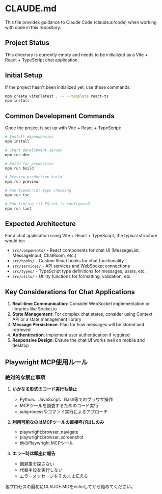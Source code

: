 # CLAUDE.md

This file provides guidance to Claude Code (claude.ai/code) when working with code in this repository.

## Project Status

This directory is currently empty and needs to be initialized as a Vite + React + TypeScript chat application.

## Initial Setup

If the project hasn't been initialized yet, use these commands:

```bash
npm create vite@latest . -- --template react-ts
npm install
```

## Common Development Commands

Once the project is set up with Vite + React + TypeScript:

```bash
# Install dependencies
npm install

# Start development server
npm run dev

# Build for production
npm run build

# Preview production build
npm run preview

# Run TypeScript type checking
npm run tsc

# Run linting (if ESLint is configured)
npm run lint
```

## Expected Architecture

For a chat application using Vite + React + TypeScript, the typical structure would be:

- `src/components/` - React components for chat UI (MessageList, MessageInput, ChatRoom, etc.)
- `src/hooks/` - Custom React hooks for chat functionality
- `src/services/` - API services and WebSocket connections
- `src/types/` - TypeScript type definitions for messages, users, etc.
- `src/utils/` - Utility functions for formatting, validation, etc.

## Key Considerations for Chat Applications

1. **Real-time Communication**: Consider WebSocket implementation or libraries like Socket.io
2. **State Management**: For complex chat states, consider using Context API or a state management library
3. **Message Persistence**: Plan for how messages will be stored and retrieved
4. **Authentication**: Implement user authentication if required
5. **Responsive Design**: Ensure the chat UI works well on mobile and desktop

## Playwright MCP使用ルール

### 絶対的な禁止事項

1. **いかなる形式のコード実行も禁止**

   - Python、JavaScript、Bash等でのブラウザ操作
   - MCPツールを調査するためのコード実行
   - subprocessやコマンド実行によるアプローチ

2. **利用可能なのはMCPツールの直接呼び出しのみ**

   - playwright:browser_navigate
   - playwright:browser_screenshot
   - 他のPlaywright MCPツール

3. **エラー時は即座に報告**
   - 回避策を探さない
   - 代替手段を実行しない
   - エラーメッセージをそのまま伝える

各プロセスの最初にCLAUDE.MDをechoしてから始めてください。